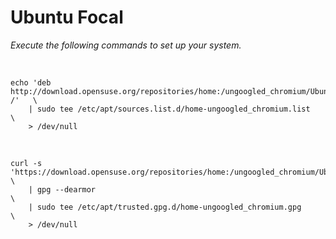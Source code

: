 
# Ubuntu Focal

*Execute the following commands to set up your system.*

<br>

```shell
echo 'deb http://download.opensuse.org/repositories/home:/ungoogled_chromium/Ubuntu_Focal/ /'   \
    | sudo tee /etc/apt/sources.list.d/home-ungoogled_chromium.list                             \
    > /dev/null
```

<br>

```shell
curl -s 'https://download.opensuse.org/repositories/home:/ungoogled_chromium/Ubuntu_Focal/Release.key'  \
    | gpg --dearmor                                                                                     \
    | sudo tee /etc/apt/trusted.gpg.d/home-ungoogled_chromium.gpg                                       \
    > /dev/null
```